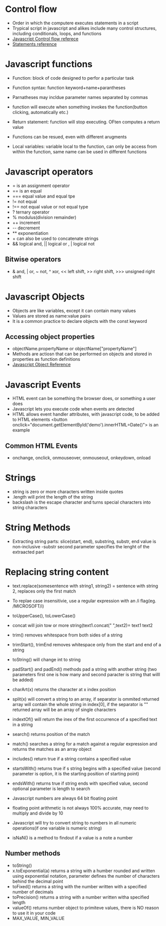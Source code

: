 # Control flow

- Order in which the computere executes statements in a script
- Trypical script in javascript and alikes include many control structures, including conditionals, loops, and functions
- [Javascript Control flow referece](https://developer.mozilla.org/en-US/docs/Web/JavaScript/Reference#control_flow)
- [Statements reference](https://developer.mozilla.org/en-US/docs/Web/JavaScript/Guide/Control_flow_and_error_handling)

# Javascript functions

- Function: block of code designed to perfor a particular task
- Function syntax: function keyword+name+parantheses
- Parnatheses may incldue parameter names  separated by commas
- function will execute when something invokes the function(button clicking, automatically etc.)

- Return statement: function will stop executing. OFten computes a return value
- Functions can be resued, even with different arugments
- Local variables: variable local to the function, can only be access from within the function, same name can be used in different functions

# Javascript operators

- = is an assignment operator
- == is an equal
- === equal value and equal tpe
- != not equal
- !== not equal value or not equal type
- ? ternary operator
- % modulus(division remainder)
- ++ increment
- -- decrement
- ** exponentiation
- \+ can also be used to concatenate strings
- && logical and, \|| logical or , \| logical not

## Bitwise operators

- & and, | or, ~ not, ^ xor, \<< left shift, \>> right shift, >>> unsigned right shift

# Javascript Objects

- Objects are like variables, except it can contain many values
- Values are stored as name:value pairs
- It is a common practice to declare objects with the const keyword

## Accessing object properties

- objectName.propertyName or objectName\["propertyName"]
- Methods are actiosn that can be performed on objects and stored in properties as function definitions
- [Javascript Object Reference](https://www.w3schools.com/js/js_objects.asp)

# Javascript Events

- HTML event can be something the browser does, or something a user does
- Javascript lets you execute code when events are detected
- HTML allows event handler attributes, with javascript code, to be added to HTML elements
\<button onclick="document.getElementById('demo').innerHTML=Date()"> is an example

## Common HTML Events

- onchange, onclick, onmouseover, onmouseout, onkeydown, onload

# Strings

- string is zero or more characters written inside quotes
- .length will print the length of the string
- backslash is the escape character and turns special characters into string characters

# String Methods

- Extracting string parts: slice(start, end), substring, substr, end value is non-inclusive
-substr second parameter specifies the lenght of the extraacted part

# Replacing string content

- text.replace(somesentence with string1, string2) = sentence with string 2, replaces only the first match
- To replae case insensitivie, use a regular expression with an /i flag(eg. /MICROSOFT/i)

- toUpperCase(), toLowerCase()
- concat will join tow or more string(text1.concat(" ",text2)= text1 text2

- trim() removes whitespace from both sides of a string
- trimStart(), trimEnd removes whitespace only from the start and end of a string
- toString() will change int to string
- padStart() and padEnd() methods pad a string with another string (two parameters first one is how many and second paracter is string that willl be added)
- charArt(x) returns the character at x index position

- split(x) will convert a string to an array, if separator is ommited returned array will contain the whole string in index[0], if the separator is "" returned array will be an array of single characters

- indextOf() will return the inex of the first occurrence of a specified text in a string
- search() returns position of the match
- match() searches a string for a match against a regular expression and returns the matches as an array object
- includes() return true if a string contains a specified value
- startsWith() returns true if s string begins with a specified value (second parameter is option, it is the starting position of starting point)
- endsWith() returns true if string ends with specified value, second optional parameter is length to search

- Javascript numbers are always 64 bit floating point
- floating point arithmetic is not always 100% accurate, may need to multiply and divide by 10
- Javascript will try to convert string to numbers in all numeric operations(if one variable is numeric string)
- isNaN() is a method to findout if a value is a note a number

## Number methods

- toString()
- x.toExponential(a) returns a string with a humber rounded and written using exponential notation, parameter defines the number of characters behind the decimal point
- toFixed() returns a string with the number written with a specified number of decimals
- toPrecision() returns a string with a number written witha specified length
- valueOf() returns number object to primiteve values, there is NO reason to use it in your code
- MAX_VALUE, MIN_VALUE
